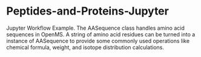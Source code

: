 # Peptides-and-Proteins-Jupyter
Jupyter Workflow Example. 
The AASequence class handles amino acid sequences in OpenMS. A string of amino acid residues can be turned into a instance of AASequence to provide some commonly used operations like chemical formula, weight, and isotope distribution calculations.

